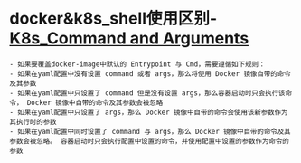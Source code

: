 # docker&k8s_shell使用区别-[K8s_Command and Arguments](https://kubernetes.io/docs/tasks/inject-data-application/define-command-argument-container/#notes)
```
- 如果要覆盖docker-image中默认的 Entrypoint 与 Cmd，需要遵循如下规则：
- 如果在yaml配置中没有设置 command 或者 args，那么将使用 Docker 镜像自带的命令及其参数
- 如果在yaml配置中只设置了 command 但是没有设置 args，那么容器启动时只会执行该命令， Docker 镜像中自带的命令及其参数会被忽略
- 如果在yaml配置中只设置了 args，那么 Docker 镜像中自带的命令会使用该新参数作为其执行时的参数
- 如果在yaml配置中同时设置了 command 与 args，那么 Docker 镜像中自带的命令及其参数会被忽略。 容器启动时只会执行配置中设置的命令，并使用配置中设置的参数作为命令的参数
```
